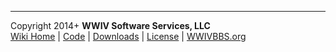
***
Copyright 2014+ **WWIV Software Services, LLC**  
[Wiki Home](home) | [Code](https://github.com/wwivbbs/wwiv) | [Downloads](http://build.wwivbbs.org/) | [License](license) | [WWIVBBS.org](http://wwivbbs.org)